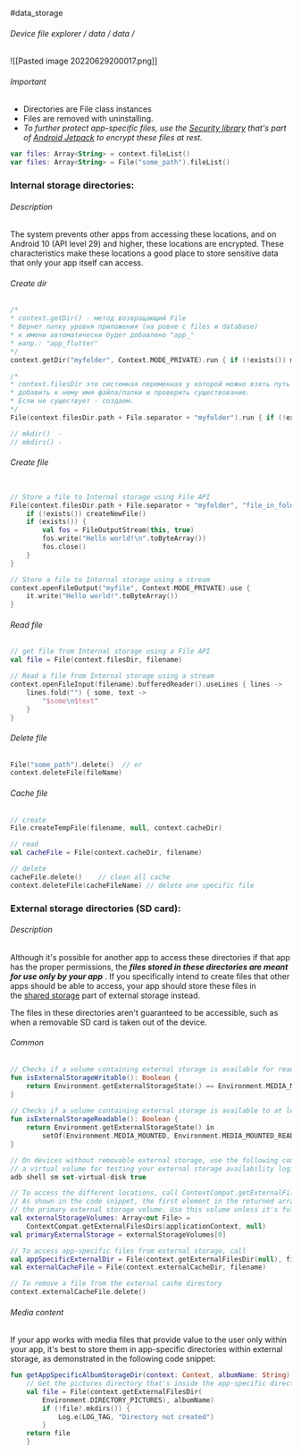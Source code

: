 #data_storage
###### Device file explorer / data / data /
![[Pasted image 20220629200017.png]]

###### Important
- Directories are File class instances
- Files are removed with uninstalling.
- *To further protect app-specific files, use the [Security library](https://developer.android.com/topic/security/data) that's part of [Android Jetpack](https://developer.android.com/jetpack) to encrypt these files at rest.*

```kotlin
var files: Array<String> = context.fileList()
var files: Array<String> = File("some_path").fileList()
```

### Internal storage directories:
###### Description
 The system prevents other apps from accessing these locations, and on Android 10 (API level 29) and higher, these locations are encrypted. These characteristics make these locations a good place to store sensitive data that only your app itself can access.

###### Create dir
```kotlin
/*
* context.getDir() - метод возвращающий File 
* Вернет папку уровня приложения (на ровне с files и database)
* к имени автоматически будет добавлено "app_" 
* напр.: "app_flutter"
*/
context.getDir("myfolder", Context.MODE_PRIVATE).run { if (!exists()) mkdir() }

/*
* context.filesDir это системная переменная у которой можно взять путь
* добавить к нему имя файла/папки и проверить существование. 
* Если не существует - создаем.
*/
File(context.filesDir.path + File.separator + "myfolder").run { if (!exists()) mkdir() }

// mkdir()  -
// mkdirs() - 
```

###### Create file
```kotlin

// Store a file to Internal storage using File API
File(context.filesDir.path + File.separator + "myfolder", "file_in_folder").run {  
    if (!exists()) createNewFile()  
    if (exists()) {  
        val fos = FileOutputStream(this, true)  
        fos.write("Hello world!\n".toByteArray())  
        fos.close()  
    }  
}

// Store a file to Internal storage using a stream
context.openFileOutput("myfile", Context.MODE_PRIVATE).use {
	it.write("Hello world!".toByteArray())  
}
```

###### Read file
```kotlin
// get file from Internal storage using a File API
val file = File(context.filesDir, filename)

// Read a file from Internal storage using a stream
context.openFileInput(filename).bufferedReader().useLines { lines ->    
	lines.fold("") { some, text ->        
		"$some\n$text"    
	}  
}
```

###### Delete file
```kotlin
File("some_path").delete()  // or
context.deleteFile(fileName)
```
###### Cache file
```kotlin 
// create
File.createTempFile(filename, null, context.cacheDir)

// read 
val cacheFile = File(context.cacheDir, filename)

// delete
cacheFile.delete()    // clean all cache
context.deleteFile(cacheFileName) // delete one specific file
```

### External storage directories (SD card):
###### Description
Although it's possible for another app to access these directories if that app has the proper permissions, the ***files stored in these directories are meant for use only by your app*** . If you specifically intend to create files that other apps should be able to access, your app should store these files in the [shared storage](https://developer.android.com/training/data-storage/shared) part of external storage instead.

The files in these directories aren't guaranteed to be accessible, such as when a removable SD card is taken out of the device.

###### Common
```kotlin
// Checks if a volume containing external storage is available for read and write.  
fun isExternalStorageWritable(): Boolean {    
	return Environment.getExternalStorageState() == Environment.MEDIA_MOUNTED  
}  
  
// Checks if a volume containing external storage is available to at least read.  
fun isExternalStorageReadable(): Boolean {     
	return Environment.getExternalStorageState() in        
		setOf(Environment.MEDIA_MOUNTED, Environment.MEDIA_MOUNTED_READ_ONLY)  
}

// On devices without removable external storage, use the following command to enable 
// a virtual volume for testing your external storage availability logic:
adb shell sm set-virtual-disk true

// To access the different locations, call ContextCompat.getExternalFilesDirs().
// As shown in the code snippet, the first element in the returned array is 
// the primary external storage volume. Use this volume unless it's full or unavailable.
val externalStorageVolumes: Array<out File> =
	ContextCompat.getExternalFilesDirs(applicationContext, null)  
val primaryExternalStorage = externalStorageVolumes[0]

// To access app-specific files from external storage, call
val appSpecificExternalDir = File(context.getExternalFilesDir(null), filename)
val externalCacheFile = File(context.externalCacheDir, filename)

// To remove a file from the external cache directory
context.externalCacheFile.delete()
```

###### Media content
If your app works with media files that provide value to the user only within your app, it's best to store them in app-specific directories within external storage, as demonstrated in the following code snippet:
```kotlin
fun getAppSpecificAlbumStorageDir(context: Context, albumName: String): File? {
	// Get the pictures directory that's inside the app-specific directory on external storage.    
	val file = File(context.getExternalFilesDir(
		Environment.DIRECTORY_PICTURES), albumName)   
		if (!file?.mkdirs()) {        
			Log.e(LOG_TAG, "Directory not created")    
		}
	return file
	}
```